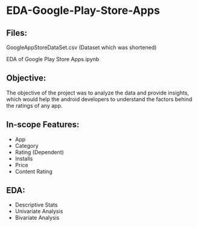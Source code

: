 # EDA-Google-Play-Store-Apps

Files:
-

GoogleAppStoreDataSet.csv (Dataset which was shortened)

EDA of Google Play Store Apps.ipynb

Objective:
-
The objective of the project was to analyze the data and provide insights, which would help the android developers to understand the factors behind the ratings of any app.

In-scope Features:
-

- App
- Category
- Rating (Dependent)
- Installs
- Price
- Content Rating

EDA:
-

- Descriptive Stats
- Univariate Analysis
- Bivariate Analysis
